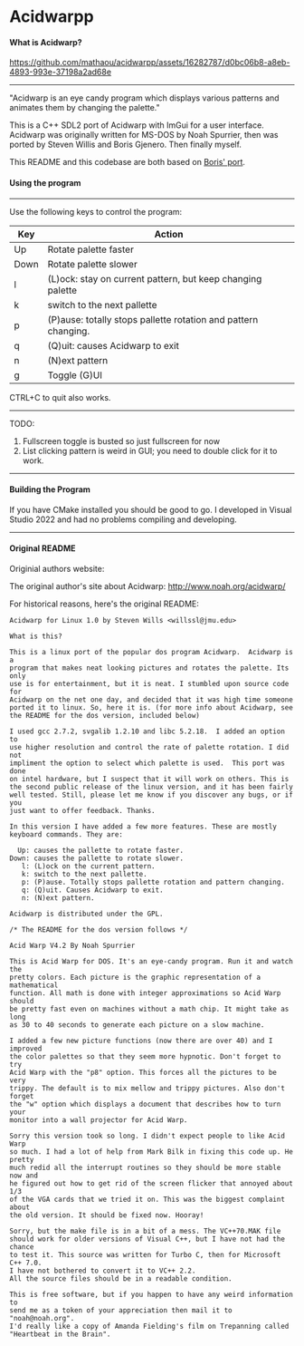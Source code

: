 # Acidwarpp

#### What is Acidwarp?

https://github.com/mathaou/acidwarpp/assets/16282787/d0bc06b8-a8eb-4893-993e-37198a2ad68e

---

"Acidwarp is an eye candy program which displays various patterns and animates them by changing the palette."

This is a C++ SDL2 port of Acidwarp with ImGui for a user interface. Acidwarp was originally written for MS-DOS by Noah Spurrier, then was ported by Steven Willis and Boris Gjenero. Then finally myself.

This README and this codebase are both based on [Boris' port](https://github.com/dreamlayers/acidwarp).

#### Using the program

---

Use the following keys to control the program:

| Key | Action |
| --- | ---    |
| Up | Rotate palette faster |
| Down | Rotate palette slower |
| l | (L)ock: stay on current pattern, but keep changing palette |
| k | switch to the next pallette |
| p | (P)ause: totally stops pallette rotation and pattern changing. |
| q | (Q)uit: causes Acidwarp to exit |
| n | (N)ext pattern |
| g | Toggle (G)UI |

CTRL+C to quit also works.

---

TODO:

1. Fullscreen toggle is busted so just fullscreen for now
2. List clicking pattern is weird in GUI; you need to double click for it to work.

---

#### Building the Program

If you have CMake installed you should be good to go. I developed in Visual Studio 2022 and had no problems compiling and developing.

---

#### Original README

Originial authors website:

The original author's site about Acidwarp: http://www.noah.org/acidwarp/

For historical reasons, here's the original README:

```
Acidwarp for Linux 1.0 by Steven Wills <willssl@jmu.edu>

What is this?

This is a linux port of the popular dos program Acidwarp.  Acidwarp is a
program that makes neat looking pictures and rotates the palette. Its only
use is for entertainment, but it is neat. I stumbled upon source code for
Acidwarp on the net one day, and decided that it was high time someone
ported it to linux. So, here it is. (for more info about Acidwarp, see 
the README for the dos version, included below)

I used gcc 2.7.2, svgalib 1.2.10 and libc 5.2.18.  I added an option to
use higher resolution and control the rate of palette rotation. I did not
impliment the option to select which palette is used.  This port was done 
on intel hardware, but I suspect that it will work on others. This is 
the second public release of the linux version, and it has been fairly
well tested. Still, please let me know if you discover any bugs, or if you
just want to offer feedback. Thanks. 

In this version I have added a few more features. These are mostly
keyboard commands. They are:

  Up: causes the pallette to rotate faster.
Down: causes the pallette to rotate slower.
   l: (L)ock on the current pattern.
   k: switch to the next pallette.
   p: (P)ause. Totally stops pallette rotation and pattern changing.
   q: (Q)uit. Causes Acidwarp to exit.
   n: (N)ext pattern.

Acidwarp is distributed under the GPL.

/* The README for the dos version follows */

Acid Warp V4.2 By Noah Spurrier

This is Acid Warp for DOS. It's an eye-candy program. Run it and watch the
pretty colors. Each picture is the graphic representation of a mathematical
function. All math is done with integer approximations so Acid Warp should
be pretty fast even on machines without a math chip. It might take as long
as 30 to 40 seconds to generate each picture on a slow machine.

I added a few new picture functions (now there are over 40) and I improved
the color palettes so that they seem more hypnotic. Don't forget to try
Acid Warp with the "p8" option. This forces all the pictures to be very
trippy. The default is to mix mellow and trippy pictures. Also don't forget
the "w" option which displays a document that describes how to turn your
monitor into a wall projector for Acid Warp.

Sorry this version took so long. I didn't expect people to like Acid Warp
so much. I had a lot of help from Mark Bilk in fixing this code up. He pretty
much redid all the interrupt routines so they should be more stable now and
he figured out how to get rid of the screen flicker that annoyed about 1/3
of the VGA cards that we tried it on. This was the biggest complaint about
the old version. It should be fixed now. Hooray!

Sorry, but the make file is in a bit of a mess. The VC++70.MAK file
should work for older versions of Visual C++, but I have not had the chance
to test it. This source was written for Turbo C, then for Microsoft C++ 7.0.
I have not bothered to convert it to VC++ 2.2.
All the source files should be in a readable condition.

This is free software, but if you happen to have any weird information to
send me as a token of your appreciation then mail it to "noah@noah.org".
I'd really like a copy of Amanda Fielding's film on Trepanning called
"Heartbeat in the Brain". 
```

